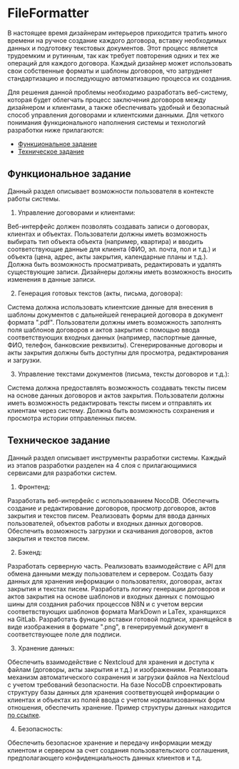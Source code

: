 # FileFormatter

В настоящее время дизайнерам интерьеров приходится тратить много времени на ручное создание каждого договора, вставку необходимых данных и подготовку текстовых документов. Этот процесс является трудоемким и рутинным, так как требует повторения одних и тех же операций для каждого договора. Каждый дизайнер может использовать свои собственные форматы и шаблоны договоров, что затрудняет стандартизацию и последующую автоматизацию процесса их создания.

Для решения данной проблемы необходимо разработать веб-систему, которая будет облегчать процесс заключения договоров между дизайнером и клиентами, а также обеспечивать удобный и безопасный способ управления договорами и клиентскими данными. Для четкого понимания функционального наполнения системы и технологий разработки ниже прилагаются: 

* [Функциональное задание](#функциональное-задание)
* [Техническое задание](#техническое-задание)

## Функциональное задание

Данный раздел описывает возможности пользователя в контексте работы системы.

1. Управление договорами и клиентами:

Веб-интерфейс должен позволять создавать записи о договорах, клиентах и объектах.
Пользователи должны иметь возможность выбирать тип объекта объекта (например, квартира) и вводить соответствующие данные для клиента (ФИО, эл. почта, пол и т.д.) и объекта (цена, адрес, акты закрытия, календарные планы и т.д.).
Должна быть возможность просматривать, редактировать и удалять существующие записи.
Дизайнеры должны иметь возможность вносить изменения в данные записи.

2. Генерация готовых текстов (акты, письма, договора):

Система должна использовать клиентские данные для внесения в шаблоны документов с дальнейшей генерацией договора в документ формата ".pdf".
Пользователи должны иметь возможность заполнять поля шаблонов договоров и актов закрытия с помощью ввода соответствующих входных данных (например, паспортные данные, ФИО, телефон, банковские реквизиты).
Сгенерированные договоры и акты закрытия должны быть доступны для просмотра, редактирования и загрузки.

3. Управление текстами документов (письма, тексты договоров и т.д.):

Система должна предоставлять возможность создавать тексты писем на основе данных договоров и актов закрытия.
Пользователи должны иметь возможность редактировать тексты писем и отправлять их клиентам через систему.
Должна быть возможность сохранения и просмотра истории отправленных писем.


## Техническое задание

Данный раздел описывает инструменты разработки системы. Каждый из этапов разработки разделен на 4 слоя с прилагающимися сервисами для разработки систем.

1. Фронтенд:

Разработать веб-интерфейс с использованием NocoDB.
Обеспечить создание и редактирование договоров, просмотр договоров, актов закрытия и текстов писем.
Реализовать формы для ввода данных пользователей, объектов работы и входных данных договоров.
Обеспечить возможность загрузки и скачивания договоров, актов закрытия и текстов писем.

2. Бэкенд: 

Разработать серверную часть.
Реализовать взаимодействие с API для обмена данными между пользователем и сервером.
Создать базу данных для хранения информации о пользователях, договорах, актах закрытия и текстах писем.
Разработать логику генерации договоров и актов закрытия на основе шаблонов и входных данных с помощью шины для создания рабочих процессов N8N и с учетом версии соответвствующих шаблонов формата MarkDown и LaTex, хранящихся на GitLab.
Разработать функцию вставки готовой подписи, хранящейся в виде изображения в формате ".png", в генерируемый документ в соответствующее поле для подписи.

3. Хранение данных:

Обеспечить взаимодействие с Nextcloud для хранения и доступа к файлам (договоры, акты закрытия и т.д.) и изображениям.
Реализовать механизм автоматического сохранения и загрузки файлов на Nextcloud с учетом требований безопасности.
На базе NocoDB спроектировать структуру базы данных для хранения соответвующей информации о клиентах и объектах из полей ввода с учетом нормализованных форм отношения, обеспечить хранение. Пример структуры данных находится [по ссылке](https://docs.google.com/spreadsheets/d/1FhZs1RxUTdo9KgK4eRTbrZJkKmiv1ncx-Pp_n-4FeJc/edit?usp=sharing).

4. Безопасность:

Обеспечить безопасное хранение и передачу информации между клиентом и сервером за счет создания пользовательского соглашения, предполагающего конфиденциальность данных клиентов и т.д.
